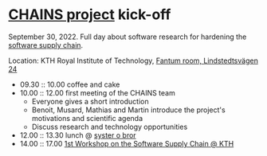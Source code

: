 # [CHAINS project](https://github.com/chains-project) kick-off

September 30, 2022. Full day about software research for hardening the [software supply chain](https://ieeexplore.ieee.org/iel7/8013/9740698/09740718.pdf?casa_token=KSf4UwB5iDgAAAAA:7zZF3diR334b4239kTfgmFXBWnQNNApbJ4SM42QUjsW6oi11-Rtxw8WjL4NPOc7Ae2oxiPOkHUA).

Location: KTH Royal Institute of Technology, [Fantum room, Lindstedtsvägen 24](https://www.kth.se/places/room/id/c9ec01ab-b536-4be6-b82a-0d52ddadb2e6)

- 09.30 :: 10.00 coffee and cake
- 10.00 :: 12.00 first meeting of the CHAINS team
  - Everyone gives a short introduction  
  - Benoit, Musard, Mathias and Martin introduce the project's motivations and scientific agenda 
  - Discuss research and technology opportunities
- 12.00 :: 13.30 lunch @ [syster o bror](https://www.wired.com/story/biggest-hacker-rickroll-high-school-prank/)
- 14.00 :: 17.00 [1st Workshop on the Software Supply Chain @ KTH](https://chains.proj.kth.se/software-suppply-chain-workshop)

